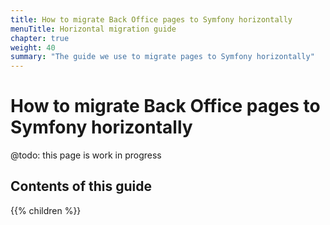 ```yaml
---
title: How to migrate Back Office pages to Symfony horizontally
menuTitle: Horizontal migration guide
chapter: true
weight: 40
summary: "The guide we use to migrate pages to Symfony horizontally"
---
```


# How to migrate Back Office pages to Symfony horizontally

@todo: this page is work in progress

## Contents of this guide

{{% children %}}
